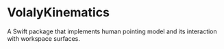 # VolalyKinematics

A Swift package that implements human pointing model and its interaction with workspace surfaces. 
